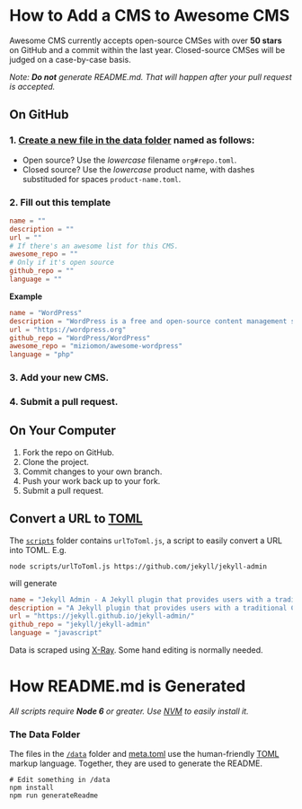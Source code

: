 # How to Add a CMS to Awesome CMS

Awesome CMS currently accepts open-source CMSes with over **50 stars** on GitHub
and a commit within the last year. Closed-source CMSes will be judged on a
case-by-case basis.

_Note: **Do not** generate README.md. That will happen after your pull request
is accepted._

## On GitHub

### 1. [Create a new file in the data folder][] named as follows:

- Open source? Use the _lowercase_ filename `org#repo.toml`.
- Closed source? Use the _lowercase_ product name, with dashes substituded for spaces `product-name.toml`.

### 2. Fill out this template

```toml
name = ""
description = ""
url = ""
# If there's an awesome list for this CMS.
awesome_repo = ""
# Only if it's open source
github_repo = ""
language = ""
```

**Example**

```toml
name = "WordPress"
description = "WordPress is a free and open-source content management system (CMS) based on PHP and MySQL."
url = "https://wordpress.org"
github_repo = "WordPress/WordPress"
awesome_repo = "miziomon/awesome-wordpress"
language = "php"
```

### 3. Add your new CMS.
### 4. Submit a pull request.

## On Your Computer

1. Fork the repo on GitHub.
1. Clone the project.
1. Commit changes to your own branch.
1. Push your work back up to your fork.
1. Submit a pull request.

## Convert a URL to [TOML][]

The [`scripts`](/scripts) folder contains `urlToToml.js`, a script
to easily convert a URL into TOML. E.g.

```
node scripts/urlToToml.js https://github.com/jekyll/jekyll-admin
```

will generate

```toml
name = "Jekyll Admin - A Jekyll plugin that provides users with a traditional CMS-style graphical interface to author content and administer Jekyll sites."
description = "A Jekyll plugin that provides users with a traditional CMS-style graphical interface to author content and administer Jekyll sites."
url = "https://jekyll.github.io/jekyll-admin/"
github_repo = "jekyll/jekyll-admin"
language = "javascript"
```

Data is scraped using [X-Ray](https://github.com/lapwinglabs/x-ray). Some hand
editing is normally needed.

# How README.md is Generated

_All scripts require **Node 6** or greater. Use [NVM][] to easily install it._

### The Data Folder

The files in the [`/data`](/data) folder and [meta.toml](/meta.toml) use the
human-friendly [TOML][] markup language. Together, they are used to generate the
README.

```
# Edit something in /data
npm install
npm run generateReadme
```

[NVM]: https://github.com/creationix/nvm
[TOML]: (https://github.com/toml-lang/toml)
[Create a new file in the data folder]: https://github.com/postlight/awesome-cms/new/master/scripts
